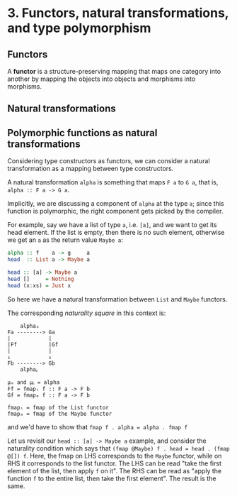 # 3. Functors, natural transformations, and type polymorphism

## Functors

A **functor** is a structure-preserving mapping that maps one category into another by mapping the objects into objects and morphisms into morphisms.


## Natural transformations



## Polymorphic functions as natural transformations

Considering type constructors as functors, we can consider a natural transformation as a mapping between type constructors.

A natural transformation `alpha` is something that maps `F a` to `G a`, that is, `alpha :: F a -> G a`.

Implicitly, we are discussing a component of `alpha` at the type `a`; since this function is polymorphic, the right component gets picked by the compiler.

For example, say we have a list of type `a`, i.e. `[a]`, and we want to get its head element. If the list is empty, then there is no such element, otherwise we get an `a` as the return value `Maybe a`:

```hs
alpha :: f    a -> g     a
head  :: List a -> Maybe a

head :: [a] -> Maybe a
head []     = Nothing
head (x:xs) = Just x
```

So here we have a natural transformation between `List` and `Maybe` functors.

The corresponding *naturality square* in this context is:

```
    alphaₐ
Fa --------> Ga
|            |
|Ff          |Gf
|            |
↓            ↓
Fb --------> Gb
    alphaᵦ

µₐ and µᵦ = alpha
Ff = fmapₗ f :: F a -> F b
Gf = fmapₘ f :: F a -> F b

fmapₗ = fmap of the List functor
fmapₘ = fmap of the Maybe functor
```

and we'd have to show that `fmap f . alpha = alpha . fmap f`

Let us revisit our `head :: [a] -> Maybe a` example, and consider the naturality
condition which says that `(fmap @Maybe) f . head = head . (fmap @[]) f`. Here, the fmap on LHS corresponds to the `Maybe` functor, while on RHS it corresponds to the list functor. The LHS can be read "take the first element of the list, then apply `f` on it". The RHS can be read as "apply the function `f` to the entire list, then take the first element". The result is the same.
